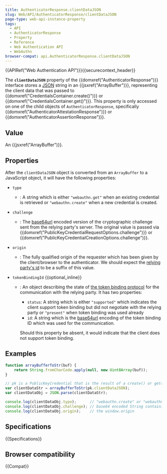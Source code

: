 ```yaml
---
title: AuthenticatorResponse.clientDataJSON
slug: Web/API/AuthenticatorResponse/clientDataJSON
page-type: web-api-instance-property
tags:
  - API
  - AuthenticatorResponse
  - Property
  - Reference
  - Web Authentication API
  - WebAuthn
browser-compat: api.AuthenticatorResponse.clientDataJSON
---
```

{{APIRef("Web Authentication API")}}{{securecontext_header}}

The **`clientDataJSON`** property of the
{{domxref("AuthenticatorResponse")}} interface stores a [JSON](/en-US/docs/Learn/JavaScript/Objects/JSON) string in an
{{jsxref("ArrayBuffer")}}, representing the client data that was passed to
{{domxref("CredentialsContainer.create()")}} or
{{domxref("CredentialsContainer.get()")}}. This property is only accessed on one of the
child objects of `AuthenticatorResponse`, specifically
{{domxref("AuthenticatorAttestationResponse")}} or
{{domxref("AuthenticatorAssertionResponse")}}.

## Value

An {{jsxref("ArrayBuffer")}}.

## Properties

After the `clientDataJSON` object is converted from an
`ArrayBuffer` to a JavaScript object, it will have the following properties:

- `type`
  - : A string which is either `"webauthn.get"` when an existing credential is
    retrieved or `"webauthn.create"` when a new credential is created.
- `challenge`
  - : The [base64url](/en-US/docs/Glossary/Base64)
    encoded version of the cryptographic challenge sent from the relying party's server.
    The original value is passed via
    {{domxref("PublicKeyCredentialRequestOptions.challenge")}} or
    {{domxref("PublicKeyCredentialCreationOptions.challenge")}}.
- `origin`
  - : The fully qualified origin of the requester which has been given by the
    client/browser to the authenticator. We should expect the [relying party's
    id](/en-US/docs/Web/API/PublicKeyCredentialRequestOptions/rpId) to be a suffix of this value.
- `tokenBindingId` {{optional_inline}}

  - : An object describing the state of [the
    token binding protocol](https://datatracker.ietf.org/doc/html/rfc8471) for the communication with the relying party. It has
    two properties:

    - `status`: A string which is either `"supported"` which
      indicates the client support token binding but did not negotiate with the relying
      party or `"present"` when token binding was used already
    - `id`: A string which is the [base64url](/en-US/docs/Glossary/Base64)
      encoding of the token binding ID which was used for the communication.

    Should this property be absent, it would indicate that the client does not support
    token binding.

## Examples

```js
function arrayBufferToStr(buf) {
    return String.fromCharCode.apply(null, new Uint8Array(buf));
}

// pk is a PublicKeyCredential that is the result of a create() or get() Promise
var clientDataStr = arrayBufferToStr(pk.clientDataJSON);
var clientDataObj = JSON.parse(clientDataStr);

console.log(clientDataObj.type);      // "webauthn.create" or "webauthn.get"
console.log(clientDataObj.challenge); // base64 encoded String containing the original challenge
console.log(clientDataObj.origin);    // the window.origin
```

## Specifications

{{Specifications}}

## Browser compatibility

{{Compat}}
